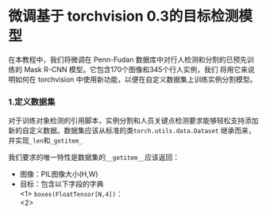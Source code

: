 # 微调基于 torchvision 0.3的目标检测模型
在本教程中，我们将微调在 Penn-Fudan 数据库中对行人检测和分割的已预先训练的 Mask R-CNN 模型。它包含170个图像和345个行人实例，我们
将用它来说明如何在 torchvision 中使用新功能，以便在自定义数据集上训练实例分割模型。

### 1.定义数据集
对于训练对象检测的引用脚本，实例分割和人员关键点检测要求能够轻松支持添加新的自定义数据。数据集应该从标准的类`torch.utils.data.Dataset`
继承而来，并实现`_len`和`_getitem_`

我们要求的唯一特性是数据集的`__getitem__`应该返回：
* 图像：PIL图像大小(H,W)
* 目标：包含以下字段的字典<br />
        <1> `boxes(FloatTensor[N,4])`：<br />
        <2> 
        